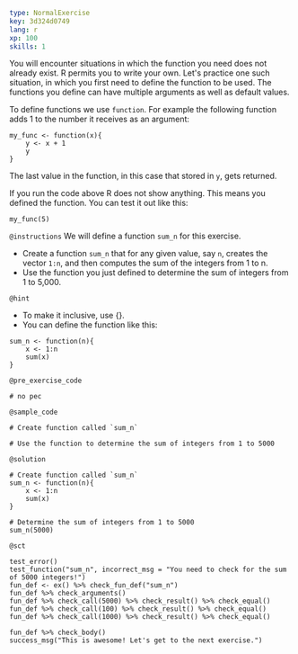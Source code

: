 ```yaml
type: NormalExercise
key: 3d324d0749
lang: r
xp: 100
skills: 1
```

You will encounter situations in which the function you need does not already exist. R permits you to write your own.  Let's practice one such situation, in which you first need to define the function to be used. The functions you define can have multiple arguments as well as default values.

To define functions we use `function`. For example the following function adds 1 to the number it receives as an argument:

```{r}
my_func <- function(x){
    y <- x + 1
    y
}
```

The last value in the function, in this case that stored in `y`, gets returned.

If you run the code above R does not show anything. This means you defined the function. You can test it out like this:

```{r}
my_func(5)
```

`@instructions`
We will define a function `sum_n` for this exercise.
- Create a function `sum_n` that for any given value, say `n`, creates the vector `1:n`, and then computes the sum of the integers from 1 to n. 
- Use the function you just defined to determine the sum of integers from 1 to 5,000.

`@hint`
- To make it inclusive, use {}. 
- You can define the function like this:

```{r}
sum_n <- function(n){
    x <- 1:n
    sum(x)
}
```

`@pre_exercise_code`
```{r}
# no pec 
```

`@sample_code`
```{r}
# Create function called `sum_n`

# Use the function to determine the sum of integers from 1 to 5000

```

`@solution`
```{r}
# Create function called `sum_n`
sum_n <- function(n){
    x <- 1:n
    sum(x)
}

# Determine the sum of integers from 1 to 5000
sum_n(5000)

```

`@sct`
```{r}
test_error()
test_function("sum_n", incorrect_msg = "You need to check for the sum of 5000 integers!")
fun_def <- ex() %>% check_fun_def("sum_n")
fun_def %>% check_arguments()
fun_def %>% check_call(5000) %>% check_result() %>% check_equal()
fun_def %>% check_call(100) %>% check_result() %>% check_equal()
fun_def %>% check_call(1000) %>% check_result() %>% check_equal()

fun_def %>% check_body()
success_msg("This is awesome! Let's get to the next exercise.")
```